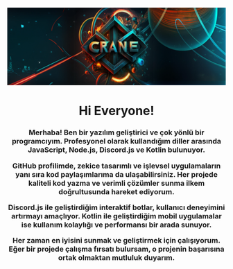 

<p align=center>
<img src="https://github.com/cranedevs/cranedevs/blob/main/cranethub.png" alt="">
</p>
<h1 align="center">Hi Everyone!</h1>


<h3 style="text-align:center;">
Merhaba! Ben bir yazılım geliştirici ve çok yönlü bir programcıyım. Profesyonel olarak kullandığım diller arasında JavaScript, Node.js, Discord.js ve Kotlin bulunuyor.

GitHub profilimde, zekice tasarımlı ve işlevsel uygulamaların yanı sıra kod paylaşımlarıma da ulaşabilirsiniz. Her projede kaliteli kod yazma ve verimli çözümler sunma ilkem doğrultusunda hareket ediyorum.

Discord.js ile geliştirdiğim interaktif botlar, kullanıcı deneyimini artırmayı amaçlıyor. Kotlin ile geliştirdiğim mobil uygulamalar ise kullanım kolaylığı ve performansı bir arada sunuyor.

Her zaman en iyisini sunmak ve geliştirmek için çalışıyorum. Eğer bir projede çalışma fırsatı bulursam, o projenin başarısına ortak olmaktan mutluluk duyarım.
</h3>
